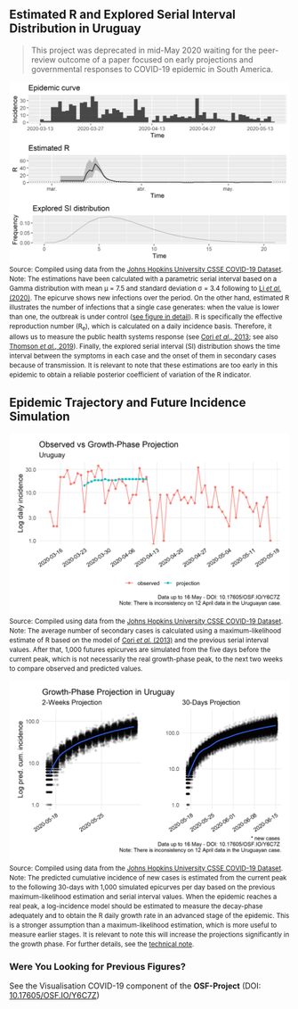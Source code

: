 ## Estimated R and Explored Serial Interval Distribution in Uruguay

> This project was deprecated in mid-May 2020 waiting for the peer-review outcome of a paper focused on early projections and governmental responses to COVID-19 epidemic in South America.

[![R](https://raw.githubusercontent.com/bgonzalezbustamante/COVID-19-South-America/master/docs/images/Figures/R_URY.png)](https://raw.githubusercontent.com/bgonzalezbustamante/COVID-19-South-America/master/docs/images/Figures/R_URY.png)
<small>Source: Compiled using data from the [Johns Hopkins University CSSE COVID-19 Dataset](https://github.com/CSSEGISandData/COVID-19/tree/master/csse_covid_19_data/csse_covid_19_time_series).</small> <br />
<small>Note: The estimations have been calculated with a parametric serial interval based on a Gamma distribution with mean μ = 7.5 and standard deviation σ = 3.4 following to [Li *et al.* (2020)](https://www.nejm.org/doi/full/10.1056/NEJMoa2001316). The epicurve shows new infections over the period. On the other hand, estimated R illustrates the number of infections that a single case generates: when the value is lower than one, the outbreak is under control ([see figure in detail](https://raw.githubusercontent.com/bgonzalezbustamante/COVID-19-South-America/master/docs/images/Figures/Re_URY.png)). R is specifically the effective reproduction number (R<sub>e</sub>), which is calculated on a daily incidence basis. Therefore, it allows us to measure the public health systems response (see [Cori *et al*., 2013](https://dx.doi.org/10.1093%2Faje%2Fkwt133); see also [Thomson *et al.*, 2019](https://doi.org/10.1016/j.epidem.2019.100356)). Finally, the explored serial interval (SI) distribution shows the time interval between the symptoms in each case and the onset of them in secondary cases because of transmission. It is relevant to note that these estimations are too early in this epidemic to obtain a reliable posterior coefficient of variation of the R indicator.</small>

## Epidemic Trajectory and Future Incidence Simulation

[![Growth](https://raw.githubusercontent.com/bgonzalezbustamante/COVID-19-South-America/master/docs/images/Projections/growth_URY.png)](https://raw.githubusercontent.com/bgonzalezbustamante/COVID-19-South-America/master/docs/images/Projections/growth_URY.png)
<small>Source: Compiled using data from the [Johns Hopkins University CSSE COVID-19 Dataset](https://github.com/CSSEGISandData/COVID-19/tree/master/csse_covid_19_data/csse_covid_19_time_series).</small> <br />
<small>Note: The average number of secondary cases is calculated using a maximum-likelihood estimate of R based on the model of [Cori *et al.* (2013)](https://doi.org/10.1093/aje/kwt133) and the previous serial interval values. After that, 1,000 futures epicurves are simulated from the five days before the current peak, which is not necessarily the real growth-phase peak, to the next two weeks to compare observed and predicted values.</small>

[![Projection](https://raw.githubusercontent.com/bgonzalezbustamante/COVID-19-South-America/master/docs/images/Projections/proj_URY.png)](https://raw.githubusercontent.com/bgonzalezbustamante/COVID-19-South-America/master/docs/images/Projections/proj_URY.png)
<small>Source: Compiled using data from the [Johns Hopkins University CSSE COVID-19 Dataset](https://github.com/CSSEGISandData/COVID-19/tree/master/csse_covid_19_data/csse_covid_19_time_series).</small> <br />
<small>Note: The predicted cumulative incidence of new cases is estimated from the current peak to the following 30-days with 1,000 simulated epicurves per day based on the previous maximum-likelihood estimation and serial interval values. When the epidemic reaches a real peak, a log-incidence model should be estimated to measure the decay-phase adequately and to obtain the R daily growth rate in an advanced stage of the epidemic. This is a stronger assumption than a maximum-likelihood estimation, which is more useful to measure earlier stages. It is relevant to note this will increase the projections significantly in the growth phase. For further details, see the [technical note](technical-note.md).</small>

### Were You Looking for Previous Figures?

See the Visualisation COVID-19 component of the **OSF-Project** (DOI: [10.17605/OSF.IO/Y6C7Z](http://doi.org/10.17605/OSF.IO/Y6C7Z))

